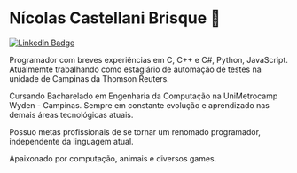 # Nícolas Castellani Brisque 🦜
[![Linkedin Badge](https://img.shields.io/badge/-Nícolas%20Castellani%20Brisque-008000?style=flat-square&logo=Linkedin&logoColor=white&link=https://www.linkedin.com/in/nicolas-castellani-brisque/)](https://www.linkedin.com/in/nicolas-castellani-brisque/)

Programador com breves experiências em C, C++ e C#, Python, JavaScript.
Atualmemte trabalhando como estagiário de automação de testes na unidade de Campinas da Thomson Reuters.

Cursando Bacharelado em Engenharia da Computação na UniMetrocamp Wyden - Campinas. Sempre em constante evolução e aprendizado nas demais áreas tecnológicas atuais.

Possuo metas profissionais de se tornar um renomado programador, independente da linguagem atual.

Apaixonado por computação, animais e diversos games.
